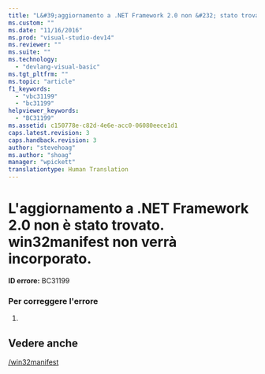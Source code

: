 ```yaml
---
title: "L&#39;aggiornamento a .NET Framework 2.0 non &#232; stato trovato. win32manifest non verr&#224; incorporato. | Microsoft Docs"
ms.custom: ""
ms.date: "11/16/2016"
ms.prod: "visual-studio-dev14"
ms.reviewer: ""
ms.suite: ""
ms.technology: 
  - "devlang-visual-basic"
ms.tgt_pltfrm: ""
ms.topic: "article"
f1_keywords: 
  - "vbc31199"
  - "bc31199"
helpviewer_keywords: 
  - "BC31199"
ms.assetid: c150778e-c82d-4e6e-acc0-06080eece1d1
caps.latest.revision: 3
caps.handback.revision: 3
author: "stevehoag"
ms.author: "shoag"
manager: "wpickett"
translationtype: Human Translation
---
```

# L&#39;aggiornamento a .NET Framework 2.0 non &#232; stato trovato. win32manifest non verr&#224; incorporato.
**ID errore:** BC31199  
  
### Per correggere l'errore  
  
1.  
  
## Vedere anche  
 [\/win32manifest](../../visual-basic/reference/command-line-compiler/win32manifest.md)